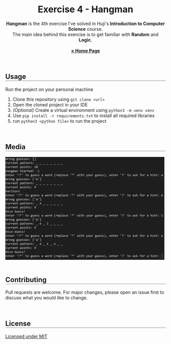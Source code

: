 <div align="center">
  <h1 align="center" style="border-bottom: none"><b>Exercise 4</b> - Hangman</h1>

  <p align="center">
    <b>Hangman</b> is the 4th exercise I've solved in Huji's <b>Introduction to Computer Science</b> course.
    <br>
    The main idea behind this exercise is to get familiar with <b>Random</b> and <b>Logic</b>.
    <br>
    <br>
    <a href="https://github.com/OmerFerster/Introduction-to-CS"><strong>« Home Page</strong></a>
    <br>
  </p>
</div>

<br>

<div align="left">
  <h2 align="left" style="border-bottom: 1px solid gray">Usage</h2>

  <p>Run the project on your personal machine</p>
  <ol align="left">
    <li>Clone this repository using <code>git clone &lt;url&gt;</code></li>
    <li>Open the cloned project in your IDE</li>
    <li><i>(Optional)</i> Create a virtual environment using <code>python3 -m venv venv</code></li>
    <li>Use <code>pip install -r requirements.txt</code> to install all required libraries</li>
    <li>run <code>python3 &lt;python file&gt;</code> to run the project</li>
  </ol>
</div>

<br>

<div align="left">
  <h2 align="left" style="border-bottom: 1px solid gray">Media</h2>

  <div align="left">
    <img src="./media/1.png" alt="1" width="500px" />
  </div>
</div>

<br>

<div align="left">
  <h2 align="left" style="border-bottom: 1px solid gray">Contributing</h2>

  <p align="left">
    Pull requests are welcome. For major changes, please open an issue first to discuss what you would like to change.
  </p>
</div>

<br>

<div align="left">
  <h2 align="left" style="border-bottom: 1px solid gray">License</h2>

  <p align="left">
    <a href="https://choosealicense.com/licenses/mit/">Licensed under MIT</a>
  </p>
</div>
